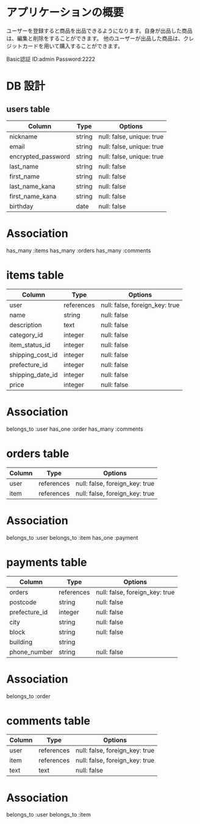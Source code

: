 # アプリケーションの概要
ユーザーを登録すると商品を出品できるようになります。自身が出品した商品は、編集と削除をすることができます。
他のユーザーが出品した商品は、クレジットカードを用いて購入することができます。

Basic認証
ID:admin
Password:2222


# DB 設計

## users table
| Column             | Type       | Options                        |
|--------------------|------------|--------------------------------|
| nickname           | string	  | null: false, unique: true      |
| email	             | string	  | null: false, unique: true      |
| encrypted_password | string     | null: false, unique: true      |
| last_name	         | string     | null: false                    |
| first_name         | string     | null: false                    |
| last_name_kana	 | string     | null: false                    |
| first_name_kana	 | string     | null: false                    |
| birthday	         | date	      | null: false                    |

# Association
has_many :items
has_many :orders
has_many :comments


# items table
| Column             | Type       | Options                        |
|--------------------|------------|--------------------------------|
| user	             | references | null: false, foreign_key: true |
| name	             | string     | null: false                    |
| description	     | text 	  | null: false                    |
| category_id	     | integer	  | null: false                    |
| item_status_id	 | integer    | null: false                    |
| shipping_cost_id 	 | integer	  | null: false                    |
| prefecture_id	     | integer	  | null: false                    |
| shipping_date_id	 | integer	  | null: false                    |
| price	             | integer	  | null: false                    |

# Association
belongs_to :user
has_one :order
has_many :comments


# orders table
| Column             | Type       | Options                        |
|--------------------|------------|--------------------------------|
| user	             | references | null: false, foreign_key: true |
| item               | references | null: false, foreign_key: true |

# Association
belongs_to :user
belongs_to :item
has_one :payment

# payments table
| Column             | Type       | Options                        |
|--------------------|------------|--------------------------------|
| orders	         | references | null: false, foreign_key: true |
| postcode	         | string	  | null: false                    |
| prefecture_id	     | integer	  | null: false                    |
| city	             | string	  | null: false                    |
| block	             | string	  | null: false                    |
| building      	 | string     |                                |	
| phone_number	     | string     | null: false                    |

# Association
belongs_to :order

# comments table
| Column             | Type       | Options                        |
|--------------------|------------|--------------------------------|
| user	             | references | null: false, foreign_key: true |
| item	             | references | null: false, foreign_key: true |
| text	             | text	      | null: false                    |

# Association
belongs_to :user
belongs_to :item